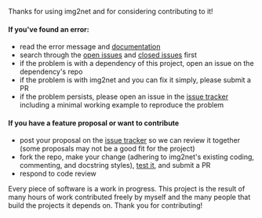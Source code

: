Thanks for using img2net and for considering contributing to it!

#### If you've found an error:

  - read the error message and [documentation](https://img2net.readthedocs.io/)
  - search through the [open issues](https://github.com/DavidBreuer/img2net/issues?q=is%3Aopen+is%3Aissue) and [closed issues](https://github.com/DavidBreuer/img2net/issues?q=is%3Aissue+is%3Aclosed) first
  - if the problem is with a dependency of this project, open an issue on the dependency's repo
  - if the problem is with img2net and you can fix it simply, please submit a PR
  - if the problem persists, please open an issue in the [issue tracker](https://github.com/DavidBreuer/img2net/issues) including a minimal working example to reproduce the problem

#### If you have a feature proposal or want to contribute

  - post your proposal on the [issue tracker](https://github.com/DavidBreuer/img2net/issues) so we can review it together (some proposals may not be a good fit for the project)
  - fork the repo, make your change (adhering to img2net's existing coding, commenting, and docstring styles), [test it](https://github.com/DavidBreuer/img2net/tree/master/tests), and submit a PR
  - respond to code review
 
Every piece of software is a work in progress. This project is the result of many hours of work contributed freely by myself and the many people that build the projects it depends on. Thank you for contributing!
